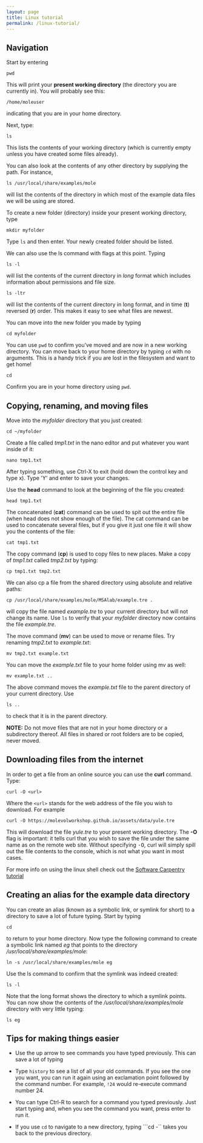 ```yaml
---
layout: page
title: Linux tutorial
permalink: /linux-tutorial/
---
```

## Navigation

Start by entering

    pwd
    
This will print your **present working directory** (the directory you are currently in). You will probably see this:

    /home/moleuser
    
indicating that you are in your home directory.

Next, type:

    ls
    
This lists the contents of your working directory (which is currently empty unless you have created some files already).

You can also look at the contents of any other directory by supplying the path. For instance,

    ls /usr/local/share/examples/mole
    
will list the contents of the directory in which most of the example data files we will be using are stored.

To create a new folder (directory) inside your present working directory, type

    mkdir myfolder

Type ```ls``` and then enter. Your newly created folder should be listed. 

We can also use the ls command with flags at this point. Typing

    ls -l

will list the contents of the current directory in _long_ format which includes information about permissions and file size.

    ls -ltr

will list the contents of the current directory in long format, and in time (**t**) reversed (**r**) order. This makes it easy to see what files are newest.

You can move into the new folder you made by typing

    cd myfolder
    
You can use ```pwd``` to confirm you've moved and are now in a new working directory. You can move back to your home directory by typing ```cd``` with no arguments. This is a handy trick if you are lost in the filesystem and want to get home!

    cd 

Confirm you are in your home directory using ```pwd```. 

## Copying, renaming, and moving files

Move into the _myfolder_ directory that you just created:

    cd ~/myfolder
    
Create a file called _tmp1.txt_ in the nano editor and put whatever you want inside of it:

    nano tmp1.txt
   
After typing something, use Ctrl-X to exit (hold down the control key and type x). Type 'Y' and enter to save your changes.

Use the **head** command to look at the beginning of the file you created:

    head tmp1.txt
    
The concatenated (**cat**) command can be used to spit out the entire file (when head does not show enough of the file). The cat command can be used to concatenate several files, but if you give it just one file it will show you the contents of the file:

    cat tmp1.txt
 
The copy command (**cp**) is used to copy files to new places. Make a copy of _tmp1.txt_ called _tmp2.txt_ by typing:

    cp tmp1.txt tmp2.txt
    
We can also cp a file from the shared directory using absolute and relative paths:

    cp /usr/local/share/examples/mole/MSAlab/example.tre .
    
will copy the file named _example.tre_ to your current directory but will not change its name. Use ```ls``` to verify that your _myfolder_ directory now contains the file _example.tre_.

The move command (**mv**) can be used to move or rename files. Try renaming _tmp2.txt_ to _example.txt_:

    mv tmp2.txt example.txt

You can move the _example.txt_ file to your home folder using mv as well:

    mv example.txt ..
    
The above command moves the _example.txt_ file to the parent directory of your current directory. Use 

    ls ..

to check that it is in the parent directory.

**NOTE:** Do not move files that are not in your home directory or a subdirectory thereof. All files in shared or root folders are to be copied, never moved.

## Downloading files from the internet

In order to get a file from an online source you can use the **curl** command. Type:

    curl -O <url>

Where the ```<url>``` stands for the web address of the file you wish to download. For example

    curl -O https://molevolworkshop.github.io/assets/data/yule.tre
    
This will download the file _yule.tre_ to your present working directory. The **-O** flag is important: it tells curl that you wish to save the file under the same name as on the remote web site. Without specifying <tt>-O</tt>, curl will simply spill out the file contents to the console, which is not what you want in most cases.

For more info on using the linux shell check out the [Software Carpentry tutorial](https://swcarpentry.github.io/shell-novice/)

## Creating an alias for the example data directory

You can create an alias (known as a symbolic link, or symlink for short) to a directory to save a lot of future typing. Start by typing

    cd
    
to return to your home directory. Now type the following command to create a symbolic link named _eg_ that points to the directory _/usr/local/share/examples/mole_:

    ln -s /usr/local/share/examples/mole eg

Use the ls command to confirm that the symlink was indeed created:

    ls -l
    
Note that the long format shows the directory to which a symlink points. You can now show the contents of the _/usr/local/share/examples/mole_ directory with very little typing:

    ls eg

## Tips for making things easier

* Use the up arrow to see commands you have typed previously. This can save a lot of typing

* Type ```history``` to see a list of all your old commands. If you see the one you want, you can run it again using an exclamation point followed by the command number. For example, ```!24``` would re-execute command number 24.

* You can type Ctrl-R to search for a command you typed previously. Just start typing and, when you see the command you want, press enter to run it.

* If you use ```cd``` to navigate to a new directory, typing ```cd -`` takes you back to the previous directory.


